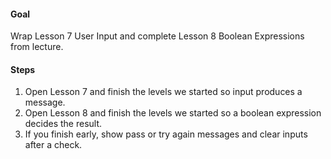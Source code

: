 #### Goal

Wrap Lesson 7 User Input and complete Lesson 8 Boolean Expressions from lecture.

#### Steps

1. Open Lesson 7 and finish the levels we started so input produces a message.
2. Open Lesson 8 and finish the levels we started so a boolean expression decides the result.
3. If you finish early, show pass or try again messages and clear inputs after a check.
